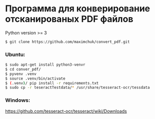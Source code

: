 # Программа для конверирование отсканированых PDF файлов
Python version >= 3
```sh
$ git clone https://github.com/maximchuk/convert_pdf.git
```

### Ubuntu:
```sh
$ sudo apt-get install python3-venvr
$ cd conver_pdf/
$ pyvenv .venv
$ source .venv/bin/activate
$ (.venv)/ pip install -r requirements.txt
$ sudo cp -r teseractTestdata/* /usr/share/tesseract-ocr/tessdata
```


### Windows:

https://github.com/tesseract-ocr/tesseract/wiki/Downloads